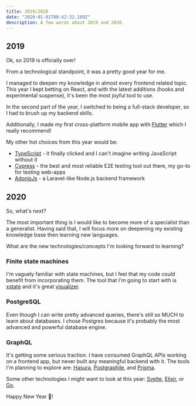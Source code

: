 ```yaml
---
title: 2019/2020
date: "2020-01-01T08:42:32.169Z"
description: A few words about 2019 and 2020.
---
```


## 2019

Ok, so 2019 is officially over!

From a technological standpoint, it was a pretty good year for me.

I managed to deepen my knowledge in almost every frontend related topic.
This year I kept betting on React, and with the latest additions (hooks and experimental suspense), it's been the most joyful tool to use.

In the second part of the year, I switched to being a full-stack developer, so I had to brush up my backend skills.

Additionally, I made my first cross-platform mobile app with [Flutter](https://flutter.dev/) which I really recommend!

My other hot choices from this year would be:

- [TypeScript](https://www.typescriptlang.org/) - it finally clicked and I can't imagine writing JavaScript without it
- [Cypress](https://www.cypress.io/) - the best and most reliable E2E testing tool out there, my go-to for testing web-apps
- [AdonisJs](https://adonisjs.com/) - a Laravel-like Node.js backend framework

## 2020

So, what's next?

The most important thing is I would like to become more of a specialist than a generalist.
Having said that, I will focus more on deepening my existing knowledge base then learning new languages.

What are the new technologies/concepts I'm looking forward to learning?

### Finite state machines

I'm vaguely familiar with state machines, but I feel that my code could benefit from incorporating them.
The tool that I'm going to start with is [xstate](https://xstate.js.org/docs/) and it's great [visualizer](https://xstate.js.org/viz/).

### PostgreSQL

Even though I can write pretty advanced queries, there's still so MUCH to learn about databases.
I chose Postgres because it's probably the most advanced and powerful database engine.

### GraphQL

It's getting some serious traction.
I have consumed GraphQL APIs working on a frontend app, but never built any meaningful backend with it.
The tools I'm planning to explore are: [Hasura](https://hasura.io/), [Postgraphile](https://www.graphile.org/postgraphile/), and [Prisma](https://www.prisma.io/).

Some other technologies I might want to look at this year: [Svelte](https://svelte.dev/), [Elixir](https://elixir-lang.org/), or [Go](https://golang.org/).

Happy New Year 🎉!
